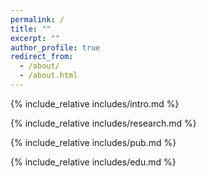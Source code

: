 ```yaml
---
permalink: /
title: ""
excerpt: ""
author_profile: true
redirect_from: 
  - /about/
  - /about.html
---
```


<span class='anchor' id='about-me'></span>
{% include_relative includes/intro.md %}

<span class='anchor' id='research'></span>
{% include_relative includes/research.md %}

<span class='anchor' id='Publications'></span>
{% include_relative includes/pub.md %}

{% include_relative includes/edu.md %}

<span class='anchor' id='end-page'></span>


<br>

<center>
	<script type='text/javascript' id='clustrmaps' src='//cdn.clustrmaps.com/map_v2.js?cl=ffffff&w=500&t=m&d=98ZgCYz_BPXzld4HL9fFapBJ5kjTLP5IRdxhqmBdddg&co=2d78ad&ct=ffffff&cmo=3acc3a&cmn=ff5353'></script>
</center>

